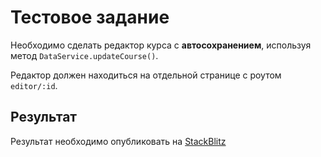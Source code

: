 # Тестовое задание

Необходимо сделать редактор курса с **автосохранением**, используя метод `DataService.updateCourse()`.

Редактор должен находиться на отдельной странице с роутом `editor/:id`. 


## Результат
Результат необходимо опубликовать на [StackBlitz](https://https://stackblitz.com)